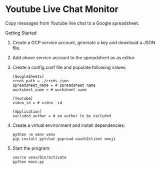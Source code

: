 # Youtube Live Chat Monitor
Copy messages from Youtube live chat to a Google spreadsheet.

Getting Started
1. Create a GCP service account, generate a key and download a JSON file.
2. Add above service account to the spreadsheet as as editor.
   
3. Create a config.conf file and populate following values:
   ```
   [GoogleSheets]
   creds_path = ./creds.json
   spreadsheet_name = # spreadsheet name
   worksheet_name = # worksheet name

   [YouTube]
   video_id = # video  id

   [Application]
   excluded_author = # an author to be excluded
   ```
   
4. Create a virtual environment and install dependencies:
   ```
   python -m venv venv
   pip install pytchat gspread oauth2client emoji
   ```

5. Start the program:
   ```
   source venv/bin/activate
   python main.py
   ```
